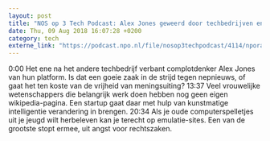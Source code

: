 ```yaml
---
layout: post
title: "NOS op 3 Tech Podcast: Alex Jones geweerd door techbedrijven en Emuparadise stopt ermee"
date: Thu, 09 Aug 2018 16:07:28 +0200
category: tech
externe_link: "https://podcast.npo.nl/file/nosop3techpodcast/4114/nporadio1_nosop3techpodcast_20180809_nos-op-3-tech-podcast-alex-jones-geweerd-door-techbedrijven-en-emuparadise-stopt-ermee.mp3"
---
```


0:00 Het ene na het andere techbedrijf verbant complotdenker Alex Jones van hun platform. Is dat een goeie zaak in de strijd tegen nepnieuws, of gaat het ten koste van de vrijheid van meningsuiting?
13:37 Veel vrouwelijke wetenschappers die belangrijk werk doen hebben nog geen eigen wikipedia-pagina. Een startup gaat daar met hulp van kunstmatige intelligentie verandering in brengen.
20:34 Als je oude computerspelletjes uit je jeugd wilt herbeleven kan je terecht op emulatie-sites. Een van de grootste stopt ermee, uit angst voor rechtszaken.<img src="http://feeds.feedburner.com/~r/nosop3-tech-podcast/~4/kvqpmLXUsq4" height="1" width="1" alt=""/>

